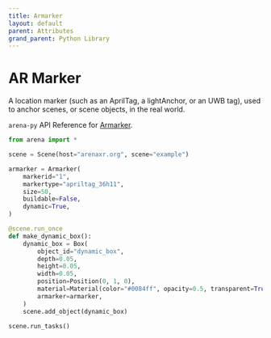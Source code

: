 ```yaml
---
title: Armarker
layout: default
parent: Attributes
grand_parent: Python Library
---
```


# AR Marker

A location marker (such as an AprilTag, a lightAnchor, or an UWB tag), used to anchor scenes, or scene objects, in the real world.

`arena-py` API Reference for [Armarker](/content/python-api/attributes/armarker).

```python
from arena import *

scene = Scene(host="arenaxr.org", scene="example")

armarker = Armarker(
    markerid="1",
    markertype="apriltag_36h11",
    size=50,
    buildable=False,
    dynamic=True,
)

@scene.run_once
def make_dynamic_box():
    dynamic_box = Box(
        object_id="dynamic_box",
        depth=0.05,
        height=0.05,
        width=0.05,
        position=Position(0, 1, 0),
        material=Material(color="#0084ff", opacity=0.5, transparent=True),
        armarker=armarker,
    )
    scene.add_object(dynamic_box)

scene.run_tasks()
```
